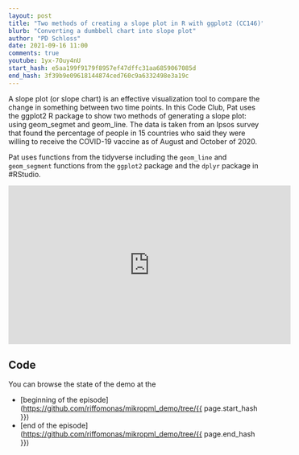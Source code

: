 ```yaml
---
layout: post
title: "Two methods of creating a slope plot in R with ggplot2 (CC146)"
blurb: "Converting a dumbbell chart into slope plot"
author: "PD Schloss"
date: 2021-09-16 11:00
comments: true
youtube: 1yx-7Ouy4nU
start_hash: e5aa199f9179f8957ef47dffc31aa6859067085d
end_hash: 3f39b9e09618144874ced760c9a6332498e3a19c
---
```


A slope plot (or slope chart) is an effective visualization tool to compare the change in something between two time points. In this Code Club, Pat uses the ggplot2 R package to show two methods of generating a slope plot: using geom_segmet and geom_line. The data is taken from an Ipsos survey that found the percentage of people in 15 countries who said they were willing to receive the COVID-19 vaccine as of August and October of 2020.

Pat uses functions from the tidyverse including the `geom_line` and `geom_segment` functions from the `ggplot2` package and the `dplyr` package in #RStudio.

<iframe style="margin: 0 auto;display:block;" width="560" height="315" src="https://www.youtube.com/embed/{{ page.youtube }}" frameborder="0" allow="accelerometer; autoplay; encrypted-media; gyroscope; picture-in-picture" allowfullscreen></iframe>


## Code

You can browse the state of the demo at the
* [beginning of the episode](https://github.com/riffomonas/mikropml_demo/tree/{{ page.start_hash }})
* [end of the episode](https://github.com/riffomonas/mikropml_demo/tree/{{ page.end_hash }})
